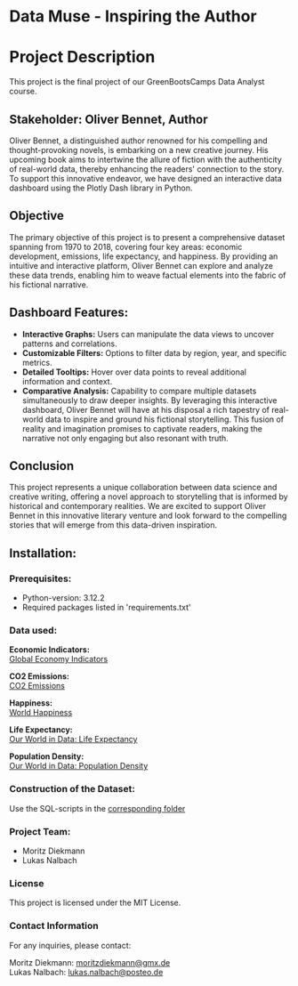 # Data Muse - Inspiring the Author

# Project Description

This project is the final project of our GreenBootsCamps Data Analyst course.

## Stakeholder: Oliver Bennet, Author

Oliver Bennet, a distinguished author renowned for his compelling and thought-provoking novels, is embarking on a new creative journey. His upcoming book aims to intertwine the allure of fiction with the authenticity of real-world data, thereby enhancing the readers' connection to the story. To support this innovative endeavor, we have designed an interactive data dashboard using the Plotly Dash library in Python.

## Objective

The primary objective of this project is to present a comprehensive dataset spanning from 1970 to 2018, covering four key areas: economic development, emissions, life expectancy, and happiness. By providing an intuitive and interactive platform, Oliver Bennet can explore and analyze these data trends, enabling him to weave factual elements into the fabric of his fictional narrative. 

## Dashboard Features:

- **Interactive Graphs:** Users can manipulate the data views to uncover patterns and correlations.
- **Customizable Filters:** Options to filter data by region, year, and specific metrics.
- **Detailed Tooltips:** Hover over data points to reveal additional information and context.
- **Comparative Analysis:** Capability to compare multiple datasets simultaneously to draw deeper insights.
By leveraging this interactive dashboard, Oliver Bennet will have at his disposal a rich tapestry of real-world data to inspire and ground his fictional storytelling. This fusion of reality and imagination promises to captivate readers, making the narrative not only engaging but also resonant with truth.

## Conclusion

This project represents a unique collaboration between data science and creative writing, offering a novel approach to storytelling that is informed by historical and contemporary realities. We are excited to support Oliver Bennet in this innovative literary venture and look forward to the compelling stories that will emerge from this data-driven inspiration.

## Installation:
### Prerequisites:

- Python-version: 3.12.2 
- Required packages listed in 'requirements.txt'

### Data used:

**Economic Indicators:** <br>
[Global Economy Indicators](https://www.kaggle.com/datasets/prasad22/global-economy-indicators/data)

**CO2 Emissions:** <br> 
[CO2 Emissions](https://www.kaggle.com/datasets/kkhandekar/co2-emissions-1960-2018/data)

**Happiness:** <br>
[World Happiness](https://www.kaggle.com/datasets/unsdsn/world-happiness/data)

**Life Expectancy:** <br>
[Our World in Data: Life Expectancy](https://ourworldindata.org/life-expectancy#article-licence)

**Population Density:** <br>
[Our World in Data: Population Density](https://ourworldindata.org/grapher/population-density)


### Construction of the Dataset:

Use the SQL-scripts in the [corresponding folder](sql-scripts/)

### Project Team:
- Moritz Diekmann
- Lukas Nalbach

### License

This project is licensed under the MIT License.

### Contact Information

For any inquiries, please contact:

Moritz Diekmann: moritzdiekmann@gmx.de <br>
Lukas Nalbach: lukas.nalbach@posteo.de